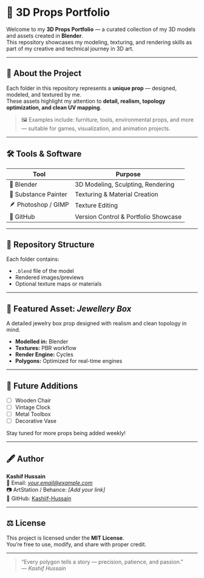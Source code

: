 # 🧱 3D Props Portfolio

Welcome to my **3D Props Portfolio** — a curated collection of my 3D models and assets created in **Blender**.  
This repository showcases my modeling, texturing, and rendering skills as part of my creative and technical journey in 3D art.

---

## 🧩 About the Project

Each folder in this repository represents a **unique prop** — designed, modeled, and textured by me.  
These assets highlight my attention to **detail, realism, topology optimization, and clean UV mapping**.

> 🖼️ Examples include: furniture, tools, environmental props, and more — suitable for games, visualization, and animation projects.

---

## 🛠️ Tools & Software

| Tool | Purpose |
|------|----------|
| 🧡 Blender | 3D Modeling, Sculpting, Rendering |
| 🎨 Substance Painter | Texturing & Material Creation |
| 🪶 Photoshop / GIMP | Texture Editing |
| 🧾 GitHub | Version Control & Portfolio Showcase |

---

## 📂 Repository Structure


Each folder contains:
- `.blend` file of the model  
- Rendered images/previews  
- Optional texture maps or materials  

---

## 🌟 Featured Asset: *Jewellery Box*

A detailed jewelry box prop designed with realism and clean topology in mind.  
- **Modelled in:** Blender  
- **Textures:** PBR workflow  
- **Render Engine:** Cycles  
- **Polygons:** Optimized for real-time engines  

---

## 🚀 Future Additions

- [ ] Wooden Chair  
- [ ] Vintage Clock  
- [ ] Metal Toolbox  
- [ ] Decorative Vase  

Stay tuned for more props being added weekly!

---

## 🖋️ Author

**Kashif Hussain**  
📧 Email: *your.email@example.com*  
📷 ArtStation / Behance: *[Add your link]*  
💼 GitHub: [Kashiif-Hussain](https://github.com/Kashiif-Hussain)

---

## ⚖️ License

This project is licensed under the **MIT License**.  
You’re free to use, modify, and share with proper credit.

---

> “Every polygon tells a story — precision, patience, and passion.”  
> — *Kashif Hussain*
